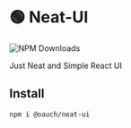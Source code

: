# 🟢 Neat-UI

![NPM Downloads](https://img.shields.io/npm/d18m/@oauch/neat-ui)

Just Neat and Simple React UI

## Install

```
npm i @oauch/neat-ui
```
